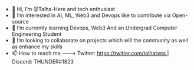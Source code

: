 - 👋 Hi, I’m @Talha-Here and tech enthusiast
- 👀 I’m interested in AI, ML, Web3 and Devops  like to contribute via Open-source
- 🌱 I’m currently learning Devops, Web3 And an Undergrad Computer Engineering Student
- 💞️ I’m looking to collaborate on projects which will the community as well as enhance my skills
- 📫 How to reach me ---> Twitter: [https://twitter.com/talhatwts ](https://twitter.com/ThkTwts)| Discord: THUNDER#1823

<!---
Talha-Here/Talha-Here is a ✨ special ✨ repository because its `README.md` (this file) appears on your GitHub profile.
You can click the Preview link to take a look at your changes.
--->
